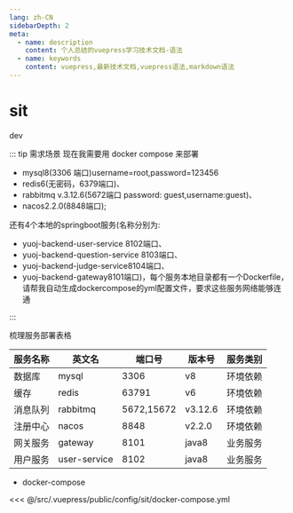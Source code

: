 ```yaml
---
lang: zh-CN
sidebarDepth: 2
meta:
  - name: description
    content: 个人总结的vuepress学习技术文档-语法
  - name: keywords
    content: vuepress,最新技术文档,vuepress语法,markdown语法
---
```


# sit
dev

::: tip 需求场景
现在我需要用 docker compose 来部署

- mysql8(3306 端口)username=root,password=123456
- redis6(无密码，6379端口)、
- rabbitmq v.3.12.6(5672端口 password: guest,username:guest)、
- nacos2.2.0(8848端口);

还有4个本地的springboot服务(名称分别为:

- yuoj-backend-user-service 8102端口、
- yuoj-backend-question-service 8103端口、
- yuoj-backend-judge-service8104端口、
- yuoj-backend-gateway8101端口)，每个服务本地目录都有一个Dockerfile，请帮我自动生成dockercompose的yml配置文件，要求这些服务网络能够连通

:::

梳理服务部署表格

| 服务名称 | 英文名 | 端口号 | 版本号 | 服务类别 |
| ---- | --- | --- | ---- | ---- |
| 数据库 | mysql | 3306 | v8 | 环境依赖 |
| 缓存 | redis | 63791 | v6 | 环境依赖 |
| 消息队列 | rabbitmq | 5672,15672 | v3.12.6 | 环境依赖 |
| 注册中心 | nacos | 8848 | v2.2.0 | 环境依赖 |
| 网关服务 | gateway | 8101 | java8 | 业务服务 |
| 用户服务 | user-service | 8102 | java8 | 业务服务 |

- docker-compose

<<< @/src/.vuepress/public/config/sit/docker-compose.yml